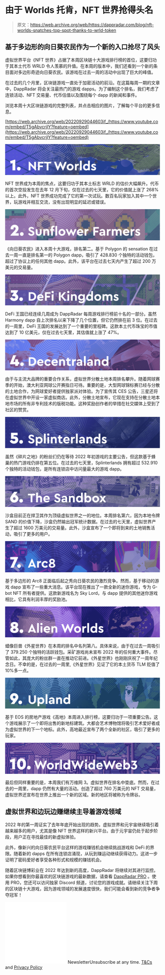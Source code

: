 # 由于 Worlds 托肯，NFT 世界抢得头名

> 原文：<https://web.archive.org/web/https://dappradar.com/blog/nft-worlds-snatches-top-spot-thanks-to-wrld-token>

## 基于多边形的向日葵农民作为一个新的入口抢尽了风头

虚拟世界平台《NFT 世界》占据了本周区块链十大游戏排行榜的首位，这要归功于其本土代币 WRLD 令人羡慕的升值。在本周的版本中，我们还看到一个新的条目面对多边形奇迹向日葵农民。该游戏在过去一周的活动中出现了巨大的峰值。

在过去的几个月里，区块链游戏一直处于加密活动的前沿。在这篇每周一期的文章中，DappRadar 将会关注最热门的游戏 dapps。为了编制这个排名，我们考虑了连锁活动、NFT 交易量、代币估值以及围绕每个 dapp 的新闻和事件。

浏览本周十大区块链游戏的完整列表，并点击相应的图片，了解每个平台的更多信息。

[https://web.archive.org/web/20220929044603if_/https://www.youtube.com/embed/T5gAbvcrjlY?feature=oembed](https://web.archive.org/web/20220929044603if_/https://www.youtube.com/embed/T5gAbvcrjlY?feature=oembed)

[![](img/cb755e104b1a5a59ec2e464a93a3059d.png)](https://web.archive.org/web/20220929044603/https://dappradar.com/ethereum/games/nft-worlds)

NFT 世界成为本周的焦点，这要归功于其本土标志 WRLD 的估价大幅飙升。代币的首次空投发生在去年 12 月下旬，仅在过去的七天里，它的价值就上涨了 268%以上。此外，NFT 世界成功完成了它的第一次试玩。数百名玩家加入其中一个世界，玩游戏并相互交流，没有出现明显的延迟或错误。

[![](img/5065b72481b2f22e86a52794fcecb183.png)](https://web.archive.org/web/20220929044603/https://dappradar.com/polygon/games/sunflower-farmers)

《向日葵农民》进入本周十大游戏，排名第二。基于 Polygon 的 sensation 在过去一周一直是排名第一的 Polygon dapp，吸引了 428.830 个独特的活动钱包，超过了协议上的任何其他 dapp。此外，该平台在过去七天内产生了超过 200 万美元的交易量。

[![](img/82fcb1524c63f886b950e7c9ff3272ae.png)](https://web.archive.org/web/20220929044603/https://dappradar.com/harmony/games/defi-kingdoms)

DeFi 王国已经连续几周成为 DappRadar 每周游戏排行榜前十名的一部分。虽然 Harmony dapp 自上次排名以来下降了几个位置，但它仍然排在前 3 位。在过去的一周里，DeFi 王国的发展达到了一个重要的里程碑。这款本土代币珠宝的市值达到了 10 亿美元，仅在过去七天里，其估值就上涨了 47%。

[![](img/ff545ab2acf4852ec1c171dccf29b22f.png)](https://web.archive.org/web/20220929044603/https://dappradar.com/ethereum/marketplaces/decentraland)

由于与主流大品牌的重要合作关系，虚拟世界分散土地本周排名攀升。随着网球赛季的开始，澳大利亚网球公开赛指日可待。重要的是，大型网球锦标赛已经与分散的土地合作，为网球爱好者提供独家派对体验。为了宣传其 CES 公告，三星还将在虚拟世界中开设一家虚拟商店。此外，分散土地宣布，它现在支持在分散土地本地市场的所有非专利技术的版税功能。这种奖励创作者的举措在社交媒体上受到了社区的赞赏。

[![](img/0e3c6c26f5befda7475703f1690f1508.png)](https://web.archive.org/web/20220929044603/https://dappradar.com/hive/games/splinterlands)

虽然《碎片之地》的粉丝们仍在等待 2022 年初游戏的主要公告，但这款基于蜂巢的热门游戏仍排在第五位。在过去的七天里，Splinterlands 拥有超过 532.910 个独特的活动钱包，是所有连锁店中访问量最大的游戏 dapp。

[![](img/47417150943c83fef47b82a3a7a320a1.png)](https://web.archive.org/web/20220929044603/https://dappradar.com/ethereum/games/the-sandbox)

沙盒目前正在捍卫其作为顶级虚拟世界之一的地位。本周排名第六，因为本地令牌 SAND 的价值下降，沙盒仍然输出冠军统计数据。在过去的七天里，虚拟世界产生了超过 1600 万美元的交易量。此外，沙盒宣布了一个即将到来的土地销售活动，吸引了更多的用户。

[![](img/90aa9055810f78756b80bdeb074d618d.png)](https://web.archive.org/web/20220929044603/https://dappradar.com/polygon/games/arc8-by-gamee-1)

基于多边形的 Arc8 正面临后起之秀向日葵农民的激烈竞争。然而，基于移动的游戏 dapp 宣布了一些重大消息。该平台现在推出了一款全新的迷你游戏，专为 G-bot NFT 所有者提供。这款新游戏名为 Sky Lord，与 dapp 提供的其他迷你游戏相比，它具有利润丰厚的奖励池。

[![](img/84183f553c7853acd65b21c2c00304b6.png)](https://web.archive.org/web/20220929044603/https://dappradar.com/wax/games/alien-worlds-1)

蜡像巨兽《外星世界》在本周的排名中名列第八。具体来说，由于在过去一周吸引了 379.250 个独特的活跃钱包。采矿游戏尚未宣布 2022 年的任何重大事件。尽管如此，其庞大的粉丝群一直在推动它前进。《外星世界》也刚刚庆祝了一周年纪念日。不幸的是，在过去的一周里,《外星世界》见证了它的本土货币 TLM 贬值了 10%多一点。

[![](img/6a9698fb4b48ee8fca2f48585593357c.png)](https://web.archive.org/web/20220929044603/https://dappradar.com/eos/games/upland)

基于 EOS 的房地产游戏《高地》本周进入排行榜，这要归功于一项重要公告。这个游戏展示了一个即将出售的新地标建筑。大都会艺术博物馆将吸引艺术爱好者成为虚拟世界的下一个地标。此外，高地最近宣布了两个全新的社区，吸引了更多的玩家。

[![](img/03fe2d40afb935fed473ebc2ce97d76e.png)](https://web.archive.org/web/20220929044603/https://dappradar.com/ethereum/collectibles/worldwide-webb-land)

最后但同样重要的是，本周我们有万维网 3。虚拟世界在排名中垫底。然而，在过去的一周里，dapp 仍然有大量的活动。创造了超过 760 万美元的 NFT 交易量，虚拟世界还宣布在世界上推出一个新的区域。新的地区将被称为令牌谷。

## 虚拟世界和边玩边赚继续主导着游戏领域

2022 年的第一周证实了去年年底开始出现的趋势。虚拟世界和元宇宙继续吸引着越来越多的用户，尤其是像 NFT 世界这样的新兴平台。由于元宇宙仍处于起步阶段，用户正在寻找最佳的新虚拟体验。

此外，像新兴的向日葵农民平台这样的游戏赚钱机会继续挑战游戏和 DeFi 的界限。随着新的 dapps 在所有连锁店涌现，从玩到赚运动继续获得动力。这进一步证明了密码爱好者享受各种形式和规模的赚钱机会。

随着区块链博彩业在 2022 年达到新的高度，DappRadar 将继续对其进行监控。如果你想看到你最喜欢的区块链游戏的最新数据，请查看 [DappRadar PRO](https://web.archive.org/web/20220929044603/https://dappradar.com/token/pro) 。使用 PRO，您还可以访问独家 Discord 频道，讨论您的游戏成就。请继续关注下周的区块链十大游戏，因为游戏领域的发展速度很快，我们可能会看到新的竞争者争夺冠军！

![](img/6d5a4a2d609c56e1a5771717e54ba759.png) NewsletterUnsubscribe at any time. [T&Cs](https://web.archive.org/web/20220929044603/https://dappradar.com/terms) and [Privacy Policy](https://web.archive.org/web/20220929044603/https://dappradar.com/privacy-policy)